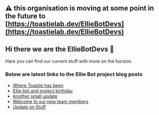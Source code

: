 ## ⚠️ this organisation is moving at some point in the future to [https://toastielab.dev/EllieBotDevs](https://toastielab.dev/EllieBotDevs)

## Hi there we are the EllieBotDevs 👋

Here you can find our current stuff with more on the horizon

### Below are latest links to the Ellie Bot project blog posts

<!-- BLOG-POST-LIST:START -->
- [Where Toastie has been](https://blog.elliebot.net/where-toastie-has-been)
- [Ellie bot and project birthday](https://blog.elliebot.net/ellie-bday-2022)
- [Another small update](https://blog.elliebot.net/another-update)
- [Welcome to our new team members](https://blog.elliebot.net/welcome-team-members)
- [Update on Stuff](https://blog.elliebot.net/small-update-on-things)
<!-- BLOG-POST-LIST:END -->

<!--

**Here are some ideas to get you started:**

🙋‍♀️ A short introduction - what is your organization all about?
🌈 Contribution guidelines - how can the community get involved?
👩‍💻 Useful resources - where can the community find your docs? Is there anything else the community should know?
🍿 Fun facts - what does your team eat for breakfast?
🧙 Remember, you can do mighty things with the power of [Markdown](https://docs.github.com/github/writing-on-github/getting-started-with-writing-and-formatting-on-github/basic-writing-and-formatting-syntax)
-->
